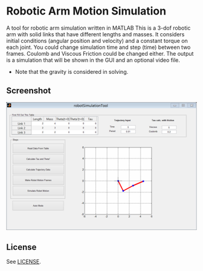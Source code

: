 # Robotic Arm Motion Simulation
A tool for robotic arm simulation written in MATLAB
This is a 3-dof robotic arm with solid links that have different lengths and masses.
It considers initial conditions (angular position and velocity) and a constant torque on each joint.
You could change simulation time and step (time) between two frames.
Coulomb and Viscous Friction could be changed either.
The output is a simulation that will be shown in the GUI and an optional video file.
* Note that the gravity is considered in solving.

## Screenshot
![](https://github.com/Jahani/RoboticArmSimulation/blob/master/Screenshot.png)

## License
See [LICENSE](https://github.com/Jahani/RoboticArmSimulation/blob/master/LICENSE).